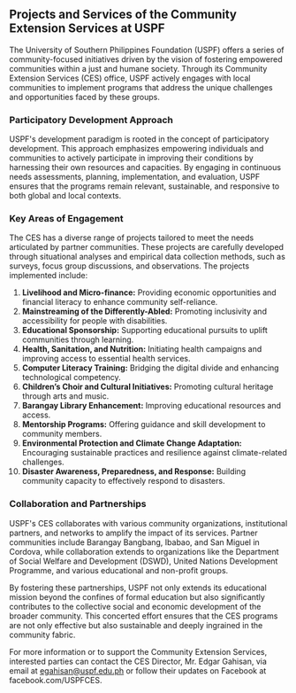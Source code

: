 ## Projects and Services of the Community Extension Services at USPF

The University of Southern Philippines Foundation (USPF) offers a series of community-focused initiatives driven by the vision of fostering empowered communities within a just and humane society. Through its Community Extension Services (CES) office, USPF actively engages with local communities to implement programs that address the unique challenges and opportunities faced by these groups.

### Participatory Development Approach

USPF's development paradigm is rooted in the concept of participatory development. This approach emphasizes empowering individuals and communities to actively participate in improving their conditions by harnessing their own resources and capacities. By engaging in continuous needs assessments, planning, implementation, and evaluation, USPF ensures that the programs remain relevant, sustainable, and responsive to both global and local contexts.

### Key Areas of Engagement

The CES has a diverse range of projects tailored to meet the needs articulated by partner communities. These projects are carefully developed through situational analyses and empirical data collection methods, such as surveys, focus group discussions, and observations. The projects implemented include:

1. **Livelihood and Micro-finance:** Providing economic opportunities and financial literacy to enhance community self-reliance.
2. **Mainstreaming of the Differently-Abled:** Promoting inclusivity and accessibility for people with disabilities.
3. **Educational Sponsorship:** Supporting educational pursuits to uplift communities through learning.
4. **Health, Sanitation, and Nutrition:** Initiating health campaigns and improving access to essential health services.
5. **Computer Literacy Training:** Bridging the digital divide and enhancing technological competency.
6. **Children’s Choir and Cultural Initiatives:** Promoting cultural heritage through arts and music.
7. **Barangay Library Enhancement:** Improving educational resources and access.
8. **Mentorship Programs:** Offering guidance and skill development to community members.
9. **Environmental Protection and Climate Change Adaptation:** Encouraging sustainable practices and resilience against climate-related challenges.
10. **Disaster Awareness, Preparedness, and Response:** Building community capacity to effectively respond to disasters.

### Collaboration and Partnerships

USPF's CES collaborates with various community organizations, institutional partners, and networks to amplify the impact of its services. Partner communities include Barangay Bangbang, Ibabao, and San Miguel in Cordova, while collaboration extends to organizations like the Department of Social Welfare and Development (DSWD), United Nations Development Programme, and various educational and non-profit groups.

By fostering these partnerships, USPF not only extends its educational mission beyond the confines of formal education but also significantly contributes to the collective social and economic development of the broader community. This concerted effort ensures that the CES programs are not only effective but also sustainable and deeply ingrained in the community fabric. 

For more information or to support the Community Extension Services, interested parties can contact the CES Director, Mr. Edgar Gahisan, via email at egahisan@uspf.edu.ph or follow their updates on Facebook at facebook.com/USPFCES.